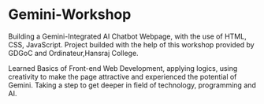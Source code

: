 # Gemini-Workshop

Building a Gemini-Integrated AI Chatbot Webpage, with the use of HTML, CSS, JavaScript.
Project builded with the help of this workshop provided by GDGoC and Ordinateur,Hansraj College.

Learned Basics of Front-end Web Development, applying logics, using creativity to make the page attractive and experienced the potential of Gemini.
Taking a step to get deeper in field of technology, programming and AI.
